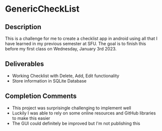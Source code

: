 # GenericCheckList
## Description

This is a challenge for me to create a checklist app in android using all that I have learned in my previous semester at SFU. The goal is to finish this
before my first class on Wednesday, January 3rd 2023.

## Deliverables
- Working Checklist with Delete, Add, Edit functionality
- Store information in SQLite Database

## Completion Comments
- This project was surprisingle challenging to implement well
- Luckily I was able to rely on some online resources and GitHub libraries to make this easier
- The GUI could definitely be improved but I'm not publishing this
